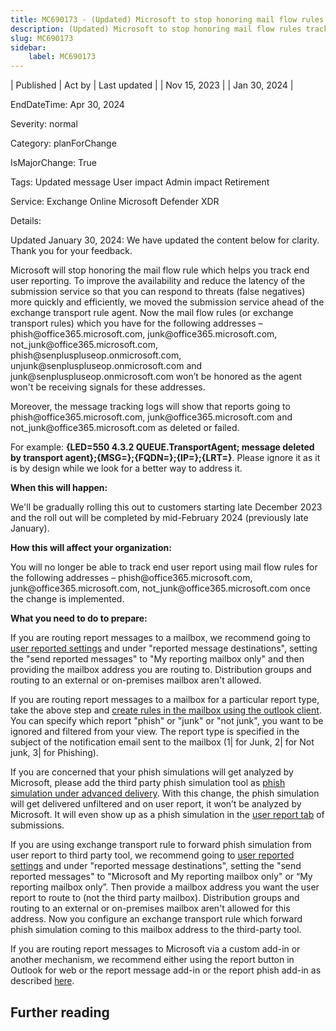 ```yaml
---
title: MC690173 - (Updated) Microsoft to stop honoring mail flow rules tracking user reporting
description: (Updated) Microsoft to stop honoring mail flow rules tracking user reporting
slug: MC690173
sidebar:
    label: MC690173
---
```



| Published | Act by | Last updated |
| Nov 15, 2023 |  | Jan 30, 2024 |

EndDateTime: Apr 30, 2024

Severity: normal

Category: planForChange

IsMajorChange: True

Tags: Updated message User impact Admin impact Retirement

Service: Exchange Online Microsoft Defender XDR

Details: 

<p>Updated January 30, 2024: We have updated the content below for clarity. Thank you for your feedback.</p><p>Microsoft will stop honoring the mail flow rule which helps you track end user reporting. To improve the availability and reduce the latency of the submission service so that you can respond to threats (false negatives) more quickly and efficiently, we moved the submission service ahead of the exchange transport rule agent. Now the mail flow rules (or exchange transport rules) which you have for the following addresses – phish@office365.microsoft.com, junk@office365.microsoft.com, not_junk@office365.microsoft.com, phish@senpluspluseop.onmicrosoft.com, unjunk@senpluspluseop.onmicrosoft.com and  junk@senpluspluseop.onmicrosoft.com won’t be honored as the agent won't be receiving signals for these addresses. 
</p><p>Moreover, the message tracking logs will show that reports going to phish@office365.microsoft.com, junk@office365.microsoft.com and not_junk@office365.microsoft.com as deleted or failed. </p><p>For example: <b>{LED=550 4.3.2 QUEUE.TransportAgent; message deleted by transport agent};{MSG=};{FQDN=};{IP=};{LRT=}</b>. Please ignore it as it is by design while we look for a better way to address it.</p><p><b>When this will happen:</b></p><p>We'll be gradually rolling this out to customers starting late December 2023 and the roll out will be completed by mid-February 2024 (previously late January).</p><p><b>How this will affect your organization:</b></p><p>You will no longer be able to track end user report using mail flow rules for the following addresses – phish@office365.microsoft.com, junk@office365.microsoft.com, not_junk@office365.microsoft.com once the change is implemented.</p><p><b>What you need to do to prepare:</b><br></p><p>If you are routing report messages to a mailbox, we recommend going to <a href="https://security.microsoft.com/securitysettings/userSubmission" target="_blank">user reported settings</a> and under "reported message destinations", setting the "send reported messages" to "My reporting mailbox only" and then providing the mailbox address you are routing to. Distribution groups and routing to an external or on-premises mailbox aren't allowed.</p><p>If you are routing report messages to a mailbox for a particular report type, take the above step and <a href="https://support.microsoft.com/office/manage-email-messages-by-using-rules-c24f5dea-9465-4df4-ad17-a50704d66c59" target="_blank">create rules in the mailbox using the outlook client</a>. You can specify which report "phish" or "junk" or "not junk", you want to be ignored and filtered from your view. The report type is specified in the subject of the notification email sent to the mailbox (1| for Junk,  2| for Not junk, 3| for Phishing).
</p><p>If you are concerned that your phish simulations will get analyzed by Microsoft, please add the third party phish simulation tool as <a href="https://learn.microsoft.com/microsoft-365/security/office-365-security/advanced-delivery-policy-configure?view=o365-worldwide" target="_blank">phish simulation under advanced delivery</a>. With this change, the phish simulation will get delivered unfiltered and on user report, it won’t be analyzed by Microsoft. It will even show up as a phish simulation in the <a href="https://sip.security.microsoft.com/reportsubmission?viewid=user" target="_blank">user report tab</a> of submissions.
</p><p>If you are using exchange transport rule to forward phish simulation from user report to third party tool, we recommend going to <a href="https://sip.security.microsoft.com/securitysettings/userSubmission" target="_blank">user reported settings</a> and under "reported message destinations", setting the "send reported messages" to "Microsoft and My reporting mailbox only" or “My reporting mailbox only”. Then provide a mailbox address you want the user report to route to (not the third party mailbox). Distribution groups and routing to an external or on-premises mailbox aren't allowed for this address. Now you configure an exchange transport rule which forward phish simulation coming to this mailbox address to the third-party tool.
</p><p>If you are routing report messages to Microsoft via a custom add-in or another mechanism, we recommend either using the report button in Outlook for web or the report message add-in or the report phish add-in as described <a href="https://learn.microsoft.com/microsoft-365/security/office-365-security/submissions-users-report-message-add-in-configure?" target="_blank" style="background-color: rgb(255, 255, 255); font-family: sans-serif; font-weight: 400;">here</a>.&nbsp;<br></p>

## Further reading
